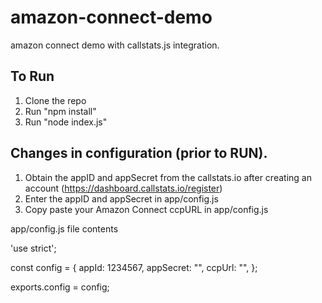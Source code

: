 # amazon-connect-demo
amazon connect demo with callstats.js integration.

To Run
------

1. Clone the repo
2. Run "npm install"
3. Run "node index.js"

Changes in configuration (prior to RUN).
------------------------
1. Obtain the appID and appSecret from the callstats.io after creating an account (https://dashboard.callstats.io/register)  
2. Enter the appID and appSecret in app/config.js 
3. Copy paste your Amazon Connect ccpURL in app/config.js

app/config.js file contents

'use strict';

const config = {
    appId: 1234567,
    appSecret: "",
    ccpUrl: "",
};

exports.config = config;




